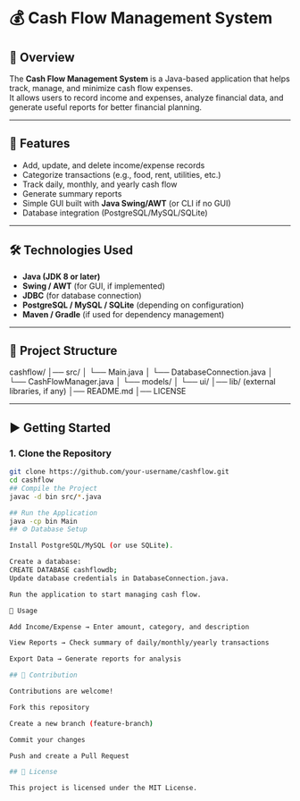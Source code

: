 # 💰 Cash Flow Management System 

## 📌 Overview
The **Cash Flow Management System** is a Java-based application that helps track, manage, and minimize cash flow expenses.  
It allows users to record income and expenses, analyze financial data, and generate useful reports for better financial planning.

---

## 🚀 Features
- Add, update, and delete income/expense records  
- Categorize transactions (e.g., food, rent, utilities, etc.)  
- Track daily, monthly, and yearly cash flow  
- Generate summary reports  
- Simple GUI built with **Java Swing/AWT** (or CLI if no GUI)  
- Database integration (PostgreSQL/MySQL/SQLite)  

---

## 🛠️ Technologies Used
- **Java (JDK 8 or later)**  
- **Swing / AWT** (for GUI, if implemented)  
- **JDBC** (for database connection)  
- **PostgreSQL / MySQL / SQLite** (depending on configuration)  
- **Maven / Gradle** (if used for dependency management)  

---

## 📂 Project Structure
cashflow/
│── src/
│ └── Main.java
│ └── DatabaseConnection.java
│ └── CashFlowManager.java
│ └── models/
│ └── ui/
│── lib/ (external libraries, if any)
│── README.md
│── LICENSE


---

## ▶️ Getting Started

### 1. Clone the Repository
```bash
git clone https://github.com/your-username/cashflow.git
cd cashflow
## Compile the Project
javac -d bin src/*.java

## Run the Application
java -cp bin Main
## ⚙️ Database Setup

Install PostgreSQL/MySQL (or use SQLite).

Create a database:
CREATE DATABASE cashflowdb;
Update database credentials in DatabaseConnection.java.

Run the application to start managing cash flow.

📖 Usage

Add Income/Expense → Enter amount, category, and description

View Reports → Check summary of daily/monthly/yearly transactions

Export Data → Generate reports for analysis

## 🤝 Contribution

Contributions are welcome!

Fork this repository

Create a new branch (feature-branch)

Commit your changes

Push and create a Pull Request

## 📜 License

This project is licensed under the MIT License.
